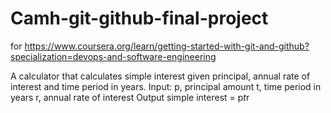 # Camh-git-github-final-project
for https://www.coursera.org/learn/getting-started-with-git-and-github?specialization=devops-and-software-engineering

A calculator that calculates simple interest given principal, annual rate of interest and time period in years.
Input:
   p, principal amount
   t, time period in years
   r, annual rate of interest
Output
   simple interest = p*t*r
